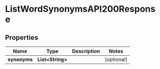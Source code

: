 

# ListWordSynonymsAPI200Response

## Properties

Name | Type | Description | Notes
------------ | ------------- | ------------- | -------------
**synonyms** | **List&lt;String&gt;** |  |  [optional]





